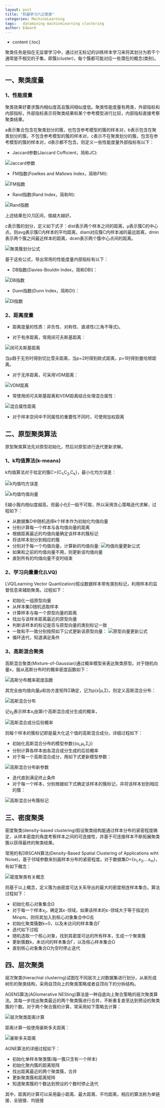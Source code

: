 ```yaml
---
layout: post
title: "机器学习六之聚类"
categories: MachineLearning
tags:   datamining machineLearning clustering
author: Edward
---
```


* content
{:toc}

聚类任务是指在无监督学习中，通过对无标记的训练样本学习来将其划分为若干个通常是不相交的子集，即簇(cluster)，每个簇都可能对应一些潜在的概念(类别)。

--------------------

## 一、聚类度量

### 1、性能度量

聚类效果好要求簇内相似度高且簇间相似度低。聚类性能度量有两类，外部指标和内部指标，外部指标表示将聚类结果和某个参考模型进行比较，内部指标直接考察聚类结果。

a表示集合包含在聚类划分的簇，也包含参考模型的簇的样本对，b表示包含在聚类划分的簇，不包含参考模型的簇的样本对，c表示不在聚类划分的簇，包含在参考模型的簇的样本对，d表示都不包含。则定义一些性能度量外部指标有以下：

- Jaccard参数(Jaccard Cofficient，简称JC):

![Jaccard参数](https://raw.githubusercontent.com/isEdwardTang/Blog/gh-pages/images/Jaccard-Coefficient.JPG)

- FM指数(Fowlkes and Mallows Index，简称FMI):

![FM指数](https://raw.githubusercontent.com/isEdwardTang/Blog/gh-pages/images/Fowlkes-and-Mallows-Index.JPG)

- Rand指数(Rand Index，简称RI):

![Rand指数](https://raw.githubusercontent.com/isEdwardTang/Blog/gh-pages/images/Rand-Index.JPG)

上述结果在[0,1]区间，值越大越好。

c表示簇的划分，定义如下式子：dist表示两个样本之间的距离，&mu;表示簇C的中心点。则avg表示簇C内样本的平均距离，diam对应簇C内样本减的最远距离，dmin表示两个簇之间最近样本的距离，dcen表示两个簇中心点间的距离。

![聚类簇划分公式](https://raw.githubusercontent.com/isEdwardTang/Blog/gh-pages/images/clustering-divide-function.JPG)

基于这些公式，导出常用的性能度量内部指标有以下：

- DB指数(Davies-Bouldin Index，简称DBI)：

![DB指数](https://raw.githubusercontent.com/isEdwardTang/Blog/gh-pages/images/Davies-Bouldin-Index.JPG)

- Dunn指数(Dunn Index，简称DI)：

![DI指数](https://raw.githubusercontent.com/isEdwardTang/Blog/gh-pages/images/Dunn-Index.JPG)

### 2、距离度量

- 距离度量的性质：非负性、对称性、直递性(三角不等式)。

- 对于有序距离，常用闵可夫斯基距离：

![闵可夫斯基距离](https://raw.githubusercontent.com/isEdwardTang/Blog/gh-pages/images/Minkowski-distance.JPG)

当p趋于无穷时得到切比雪夫距离，当p=2时得到欧式距离，p=1时得到曼哈顿距离。

- 对于无序距离，可采用VDM距离：

![VDM距离](https://raw.githubusercontent.com/isEdwardTang/Blog/gh-pages/images/VDM-distance.JPG)

- 常使用闵可夫斯基距离和VDM距离结合处理混合属性：

![混合属性距离](https://raw.githubusercontent.com/isEdwardTang/Blog/gh-pages/images/mixing-distance.JPG)

- 对于样本空间中不同属性的重要性不同时，可使用加权距离

## 二、原型聚类算法

原型聚类算法先对原型初始化，然后对原型进行迭代更新求解。

### 1、k均值算法(k-means)

k均值算法对于给定的簇C={C<sub>1</sub>,C<sub>2</sub>,C<sub>k</sub>}，最小化均方误差：

![k均值均方误差](https://raw.githubusercontent.com/isEdwardTang/Blog/gh-pages/images/k-means-error.JPG)<br />

![k均值均值向量](https://raw.githubusercontent.com/isEdwardTang/Blog/gh-pages/images/k-means-vector.JPG)

E越小簇内相似度越高，但最小化E一般不可取，所以采用贪心策略迭代求解，过程如下：
- 从数据集D中随机选择k个样本作为初始化均值向量
- 分别计算每一个样本与各均值向量的距离
- 根据距离最近的均值向量确定该样本的簇标记
- 将该样本划分到相应的簇
- 分别对于每一个均值向量，计算新的均值向量:
![均值向量更新公式](https://raw.githubusercontent.com/isEdwardTang/Blog/gh-pages/images/k-means-vector-update.JPG)
- 如果和之前的均值向量不用，则更新该均值向量
- 直到所有的均值向量不变时结束

### 2、学习向量量化(LVQ)

LVQ(Learning Vector Quantization)假设数据样本带有类别标记，利用样本的监督信息来辅助聚类。过程如下：
- 初始化一组原型向量
- 从样本集D随机选取样本
- 计算样本与每一个原型向量的距离
- 找出与该样本距离最近的原型向量
- 判断该样本的标记是否与原型向量的类别标记一致
- 一致和不一致分别按照如下公式更新该原型向量：
![原型向量更新公式](https://raw.githubusercontent.com/isEdwardTang/Blog/gh-pages/images/model-vector-update.JPG)
- 循环迭代，知道满足条件

### 3、高斯混合聚类

高斯混合聚类(Mixture-of-Gaussian)通过概率模型来表达聚类原型。对于随机向量x，服从高斯分布时的概率密度函数如下：

![高斯分布概率密度函数](https://raw.githubusercontent.com/isEdwardTang/Blog/gh-pages/images/Gaussian-Probability-Density-Function.JPG)

其完全由均值向量&mu;和协方差矩阵&Sigma;确定，记为p(x|&mu;,&Sigma;)，则定义高斯混合分布：

![高斯混合分布](https://raw.githubusercontent.com/isEdwardTang/Blog/gh-pages/images/Mixture-of-Gaussian-Function.JPG)

记&gamma;<sub>ji</sub>表示样本x<sub>i</sub>由第i个高斯混合成分生成的概率，

![高斯混合成分后验概率](https://raw.githubusercontent.com/isEdwardTang/Blog/gh-pages/images/Mixture-of-Gaussian-after-probility.JPG)

则每个样本的簇标记即是最大化这个值的高斯混合成分。详细过程如下：

- 初始化高斯混合分布的模型参数{(&alpha;<sub>i</sub>,&mu;<sub>i</sub>,&Sigma;<sub>i</sub>)}
- 分别计算各样本由各混合成分生成的后验概率
- 对于每一个高斯混合成分，用如下式更新模型参数：

![高斯混合分布新参数](https://raw.githubusercontent.com/isEdwardTang/Blog/gh-pages/images/Mixture-of-Gaussian-update-param.JPG)

- 迭代直到满足终止条件
- 对于每一个样本，分别根据如下式确定该样本的簇标记，并将该样本划到相应的簇：

![高斯混合分布簇标记](https://raw.githubusercontent.com/isEdwardTang/Blog/gh-pages/images/Mixture-of-Gaussia-Label.JPG)

## 三、密度聚类

密度聚类(density-based clustering)假设聚类结构能通过样本分布的紧密程度确定，从样本密度的角度考察样本之间的可连接性，并基于可连接样本不断拓展聚类簇以获得最终的聚类结果。

常用的有DBSCAN算法(Density-Based Spatial Clustering of Applications wiht Noise)，基于邻域参数来刻画样本分布的紧密程度。对于数据集D={x<sub>1</sub>,x<sub>2</sub>,...x<sub>m</sub>}，有如下概念：

![密度聚类有关概念](https://raw.githubusercontent.com/isEdwardTang/Blog/gh-pages/images/density-based-clustering-concept.JPG)

则基于以上概念，定义簇为由密度可达关系导出的最大的密度相连样本集合。算法过程如下：

- 初始化核心对象集合&Omega;
- 对于每一个样本x<sub>j</sub>，确定其&epsilon;-领域，如果该样本的&epsilon;-领域大于等于指定的Minpts，则将其加入到核心对象集合中&Omega;去
- 初始化聚类簇数k=0，以及未访问的样本集合&Gamma;
- 迭代如下过程
- 随机选取一个核心对象，找到其密度可达的所有样本，生成一个聚类簇
- 更新簇数k，未访问的样本集合&Gamma;，以及核心样本集合&Omega;
- 直到核心对象集合&Omega;为空时停止迭代

## 四、层次聚类

层次聚类(hierachial clustering)试图在不同层次上对数据集进行划分，从来形成树形的聚类结构，采用自顶向上的聚类策略或者自顶向下的分拆结构。

AGENS算法(AGlomerative NESting)算法是一种自底向上聚合策略的层次聚类算法。其每一步找出聚类最近的两个聚类簇进行合并，不断重复直至达到预设的聚类簇的个数。对于两个聚合簇的计算，常采用如下策略去计算：

![层次聚类距离计算](https://raw.githubusercontent.com/isEdwardTang/Blog/gh-pages/images/hierachial-clustering-distance.JPG)

距离计算一般使用豪斯多夫距离：

![豪斯多夫距离](https://raw.githubusercontent.com/isEdwardTang/Blog/gh-pages/images/Hausdorff-distance.JPG)

AGNE算法的详细过程如下：

- 初始化单样本聚类簇(每一簇只含有一个样本)
- 初始化聚内簇的距离矩阵
- 找出距离最近的两个聚类簇，合并
- 更新聚类簇和距离矩阵
- 知道聚类簇的个数达到预设的个数时停止迭代

其中，距离的计算可以采用最小距离、最大距离、平均距离，相应的算法称为单链接、全链接、均链接